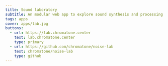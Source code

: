 ```yaml
---
title: Sound laboratory
subtitle: An modular web app to explore sound synthesis and processing right in the browser
tags: apps
cover: apps/lab.jpg
buttons:
  - url: https://lab.chromatone.center
    text: lab.chromatone.center
    type: primary
  - url: https://github.com/chromatone/noise-lab
    text: chromatone/noise-lab
    type: github
---
```

